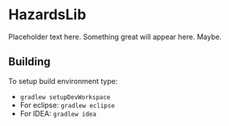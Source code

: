# HazardsLib
Placeholder text here. Something great will appear here. Maybe.

## Building
To setup build environment type:
 * `gradlew setupDevWorkspace`
 * For eclipse: `gradlew eclipse`
 * For IDEA: `gradlew idea`
